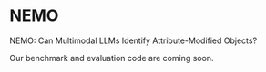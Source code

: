 # NEMO
NEMO: Can Multimodal LLMs Identify Attribute-Modified Objects?

Our benchmark and evaluation code are coming soon.
